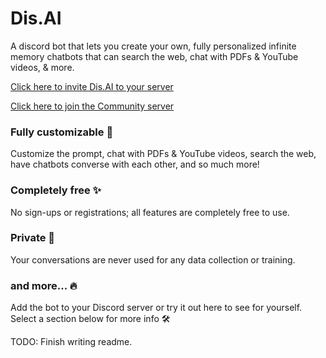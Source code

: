 # Dis.AI
A discord bot that lets you create your own, fully personalized infinite memory chatbots that can search the web, chat with PDFs & YouTube videos, & more.

[Click here to invite Dis.AI to your server](https://discord.com/api/oauth2/authorize?client_id=1080638505023193139&permissions=294208465984&scope=bot%20applications.commands)

[Click here to join the Community server](https://discord.gg/sH4eVP9sGD)

### Fully customizable  🎨
Customize the prompt, chat with PDFs & YouTube videos, search the web, have chatbots converse with each other, and so much more!
### Completely free  ✨
No sign-ups or registrations; all features are completely free to use.
### Private  🥷
Your conversations are never used for any data collection or training.
### and more...  🔥
Add the bot to your Discord server or try it out here to see for yourself.
Select a section below for more info 🛠️

TODO:
Finish writing readme.
